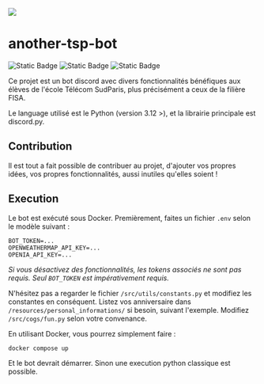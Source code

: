 ![](https://bannermd.airopi.dev/banner?title=FISABot&desc=Yet%20another%20TSP%20bot&repo=FISA-Telecom-SudParis/another-tsp-bot)

# another-tsp-bot

![Static Badge](https://img.shields.io/badge/python-grey?style=for-the-badge&logo=python) ![Static Badge](https://img.shields.io/badge/discord.py-grey?style=for-the-badge&logo=python) ![Static Badge](https://img.shields.io/badge/docker-grey?style=for-the-badge&logo=docker)

Ce projet est un bot discord avec divers fonctionnalités bénéfiques aux élèves de l'école Télécom SudParis, plus précisément a ceux de la filière FISA.

Le language utilisé est le Python (version 3.12 >), et la librairie principale est discord.py.

<!-- ## Fonctionnalités

Les fonctions marquées de ![Static Badge](https://img.shields.io/badge/-mp2i_only-red?style=flat) ne sont utilisable que sur le serveur des MP2I. Si vous invitez le bot sur votre serveur, elles ne seront donc pas utilisable.

Néanmoins, libre a vous de créer un fork du projet, l'héberger vous-même et le configurer pour qu'il fonctionne pour vous 👍.

- envoyer le menu de la cantine
- voir les horaires des bus et trams du réseau CTS
- jouer a un petit jeu "Mot Pour 2 Images"
- souhaiter les anniversaire ![Static Badge](https://img.shields.io/badge/-mp2i_only-red?style=flat)
- discuter avec chatGPT ![Static Badge](https://img.shields.io/badge/-mp2i_only-red?style=flat)
- changer l'icône de notre serveur selon l'état de la météo au lycée ![Static Badge](https://img.shields.io/badge/-mp2i_only-red?style=flat)
- plusieurs petits easter eggs et références à notre classe ![Static Badge](https://img.shields.io/badge/-mp2i_only-red?style=flat) -->

## Contribution

Il est tout a fait possible de contribuer au projet, d'ajouter vos propres idées, vos propres fonctionnalités, aussi inutiles qu'elles soient !

<!-- Je m'adresse principalement aux MP2I de Kléber, si vous avez un tant soit peu de connaissance en python, jetez un coup d'œil au code, et demandez-vous si vous ne pouvez pas y ajouter quelque chose 😉 -->

<!-- Pour contribuer, le moyen le plus simple est de créer un fork du projet :
![Alt text](readme-images/fork.png)
Vous pouvez aussi demander l'accès à l'organisation, contactez moi sur Discord: @airo.pi -->

<!-- #### Si vous savez utiliser git :

- faites un clone du projet localement
- faites vos modifications et commits
- ouvrez une Pull Request avec vos modifications

#### Si vous ne connaissez pas git :

- dans vos projets github, allez sur votre fork du projet :
  ![Alt text](readme-images/repositories.png)
- sur la page du projet, changez dans la barre de recherche le lien, modifiant "https://github.**com**/user/another-mp2i-bot/" en "https://github.**dev**/user/another-mp2i-bot/"
- vous pouvez alors faire vos modifications sur un éditeur de code en ligne
- une fois les changements fait, faites un commit de vos changement, puis ouvrez une Pull Request.

N'hésitez pas a me demander sur Discord si vous avez un soucis : @airo.pi

### Tester le code

Pour tester le code, c'est un peu plus délicat.
Le bot peut être facilement exécuté en utilisant Docker.
Dans /src/bot.py, cherchez la liste des extensions chargées, et désactivez toutes celles qui ne vous sont pas utiles.
Ensuite, référez-vous a la section "execution" -->

## Execution

Le bot est exécuté sous Docker.
Premièrement, faites un fichier `.env` selon le modèle suivant :

```env
BOT_TOKEN=...
OPENWEATHERMAP_API_KEY=...
OPENIA_API_KEY=...
```

_Si vous désactivez des fonctionnalités, les tokens associés ne sont pas requis. Seul `BOT_TOKEN` est impérativement requis._

N'hésitez pas a regarder le fichier `/src/utils/constants.py` et modifiez les constantes en conséquent.
Listez vos anniversaire dans `/resources/personal_informations/` si besoin, suivant l'exemple.
Modifiez `/src/cogs/fun.py` selon votre convenance.

En utilisant Docker, vous pourrez simplement faire :

```
docker compose up
```

Et le bot devrait démarrer.
Sinon une execution python classique est possible.
